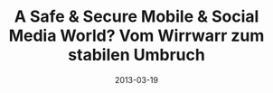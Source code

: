 ---
abstract: ''
authors:
- Thomas Grechenig
date: '2013-03-19'
featured: false
links:
- name: Publik
  url: https://publik.tuwien.ac.at/showentry.php?ID=226136&lang=2
publication_types:
- '3'
publishDate: '2013-03-19'
specifics: null
title: A Safe & Secure Mobile & Social Media World? Vom Wirrwarr zum stabilen Umbruch
url_pdf: ''
---